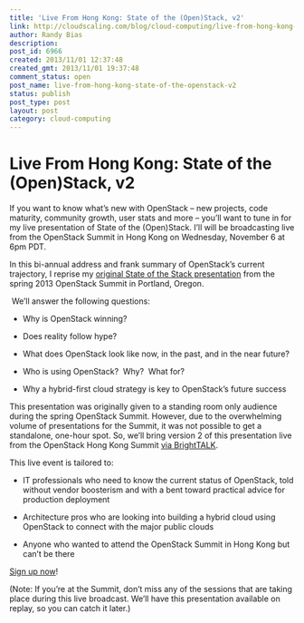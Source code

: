 ```yaml
---
title: 'Live From Hong Kong: State of the (Open)Stack, v2'
link: http://cloudscaling.com/blog/cloud-computing/live-from-hong-kong-state-of-the-openstack-v2/
author: Randy Bias
description: 
post_id: 6966
created: 2013/11/01 12:37:48
created_gmt: 2013/11/01 19:37:48
comment_status: open
post_name: live-from-hong-kong-state-of-the-openstack-v2
status: publish
post_type: post
layout: post
category: cloud-computing
---
```


# Live From Hong Kong: State of the (Open)Stack, v2

If you want to know what’s new with OpenStack – new projects, code maturity, community growth, user stats and more – you’ll want to tune in for my live presentation of State of the (Open)Stack. I’ll will be broadcasting live from the OpenStack Summit in Hong Kong on Wednesday, November 6 at 6pm PDT. 

In this bi-annual address and frank summary of OpenStack’s current trajectory, I reprise my [original State of the Stack presentation](http://www.slideshare.net/randybias/state-of-the-stack-april-2013) from the spring 2013 OpenStack Summit in Portland, Oregon.

 We’ll answer the following questions:

  * Why is OpenStack winning?

  * Does reality follow hype?

  * What does OpenStack look like now, in the past, and in the near future?

  * Who is using OpenStack?  Why?  What for?

  * Why a hybrid-first cloud strategy is key to OpenStack’s future success

This presentation was originally given to a standing room only audience during the spring OpenStack Summit. However, due to the overwhelming volume of presentations for the Summit, it was not possible to get a standalone, one-hour spot. So, we’ll bring version 2 of this presentation live from the OpenStack Hong Kong Summit [via BrightTALK](https://www.brighttalk.com/webcast/10353/92159).

This live event is tailored to:

  * IT professionals who need to know the current status of OpenStack, told without vendor boosterism and with a bent toward practical advice for production deployment

  * Architecture pros who are looking into building a hybrid cloud using OpenStack to connect with the major public clouds

  * Anyone who wanted to attend the OpenStack Summit in Hong Kong but can’t be there

[Sign up now](https://www.brighttalk.com/webcast/10353/92159)!

(Note: If you’re at the Summit, don’t miss any of the sessions that are taking place during this live broadcast. We’ll have this presentation available on replay, so you can catch it later.)